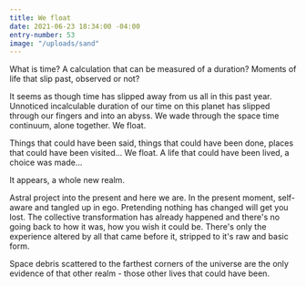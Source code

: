 ```yaml
---
title: We float
date: 2021-06-23 18:34:00 -04:00
entry-number: 53
image: "/uploads/sand"
---
```


What is time? 
A calculation that can be measured of a duration? 
Moments of life that slip past, observed or not? 

It seems as though time has slipped away from us all in this past year. Unnoticed incalculable duration of our time on this planet has slipped through our fingers and into an abyss. We wade through the space time continuum, alone together.  We float. 

Things that could have been said, things that could have been done, places that could have been visited... We float. A life that could have been lived, a choice was made... 

It appears, a whole new realm.

Astral project into the present and here we are. In the present moment, self-aware and tangled up in ego. Pretending nothing has changed will get you lost. The collective transformation has already happened and there's no going back to how it was, how you wish it could be. There's only the experience altered by all that came before it, stripped to it's raw and basic form. 

Space debris scattered to the farthest corners of the universe are the only evidence of that other realm - those other lives that could have been.  

